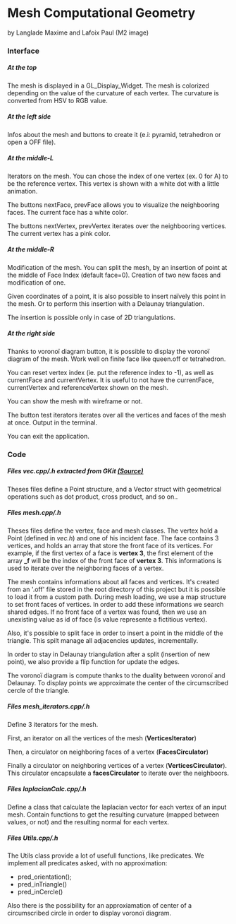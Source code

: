# Mesh Computational Geometry

by Langlade Maxime and Lafoix Paul (M2 image)

### Interface

##### At the top

The mesh is displayed in a GL_Display_Widget. The mesh is colorized depending on the value of the curvature of each vertex. The curvature is converted from HSV to RGB value.

##### At the left side

Infos about the mesh and buttons to create it (e.i: pyramid, tetrahedron or open a OFF file).

##### At the middle-L

Iterators on the mesh.
You can chose the index of one vertex (ex. 0 for A) to be the reference vertex. This vertex is shown with a white dot with a little animation.

The buttons nextFace, prevFace allows you to visualize the neighbooring faces. The current face has a white color. 

The buttons nextVertex, prevVertex iterates over the neighbooring vertices. The current vertex has a pink color.

##### At the middle-R

Modification of the mesh.
You can split the mesh, by an insertion of point at the middle of Face Index (default face=0). Creation of two new faces and modification of one.

Given coordinates of a point, it is also possible to insert naïvely this point in the mesh. Or to perform this insertion with a Delaunay triangulation. 

The insertion is possible only in case of 2D triangulations.

##### At the right side

Thanks to voronoï diagram button, it is possible to display the voronoï diagram of the mesh. Work well on finite face like queen.off or tetrahedron.

You can reset vertex index (ie. put the reference index to -1), as well as currentFace and currentVertex. It is useful to not have the currentFace, currentVertex and referenceVertex shown on the mesh.

You can show the mesh with wireframe or not.

The button test iterators iterates over all the vertices and faces of the mesh at once. Output in the terminal. 

You can exit the application.

### Code

##### Files *vec.cpp/.h* extracted from GKit [(Source)](https://forge.univ-lyon1.fr/Alexandre.Meyer/gkit2light)

Theses files define a Point structure, and a Vector struct with geometrical operations such as dot product, cross product, and so on..

##### Files *mesh.cpp/.h*

Theses files define the vertex, face and mesh classes. The vertex hold a Point (defined in *vec.h*) and one of his incident face.
The face contains 3 vertices, and holds an array that store the front face of its vertices. For example, if the first vertex of a face is **vertex 3**, the first element of the array **_f** will be the index of the front face of **vertex 3**. This informations is used to iterate over the neighboring faces of a vertex.

The mesh contains informations about all faces and vertices. It's created from an '.off' file stored in the root directory of this project but it is possible to load it from a custom path.
During mesh loading, we use a map structure to set front faces of vertices. In order to add these informations we search shared edges. If no front face of a vertex was found, then we use an unexisting value as id of face (is value represente a fictitious vertex).

Also, it's possible to split face in order to insert a point in the middle of the triangle. This spilt manage all adjacencies updates, incrementally.

In order to stay in Delaunay triangulation after a split (insertion of new point), we also provide a flip function for update the edges.

The voronoï diagram is compute thanks to the duality between voronoï and Delaunay. To display points we approximate the center of the circumscribed cercle of the triangle.

##### Files *mesh_iterators.cpp/.h*

Define 3 iterators for the mesh.

First, an iterator on all the vertices of the mesh (**VerticesIterator**)

Then, a circulator on neighboring faces of a vertex (**FacesCirculator**)

Finally a circulator on neighboring vertices of a vertex (**VerticesCirculator**). This circulator encapsulate a **facesCirculator** to iterate over the neighboors.

##### Files *laplacianCalc.cpp/.h*

Define a class that calculate the laplacian vector for each vertex of an input mesh. Contain functions to get the resulting curvature (mapped between values, or not) and the resulting normal for each vertex.

##### Files *Utils.cpp/.h*

The Utils class provide a lot of usefull functions, like predicates.
We implement all predicates asked, with no approximation:
* pred_orientation();
* pred_inTriangle()
* pred_inCercle()

Also there is the possibility for an approxiamation of center of a circumscribed circle in order to display voronoï diagram.
